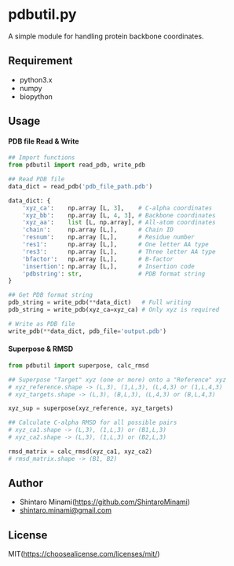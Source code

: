 pdbutil.py
===

A simple module for handling protein backbone coordinates.

## Requirement
* python3.x
* numpy
* biopython

## Usage
#### PDB file Read & Write
``` python
## Import functions
from pdbutil import read_pdb, write_pdb

## Read PDB file
data_dict = read_pdb('pdb_file_path.pdb')

data_dict: {
    'xyz_ca':    np.array [L, 3],    # C-alpha coordinates
    'xyz_bb':    np.array [L, 4, 3], # Backbone coordinates
    'xyz_aa':    list [L, np.array], # All-atom coordinates
    'chain':     np.array [L,],      # Chain ID
    'resnum':    np.array [L,],      # Residue number
    'res1':      np.array [L,],      # One letter AA type
    'res3':      np.array [L,],      # Three letter AA type
    'bfactor':   np.array [L,],      # B-factor
    'insertion': np.array [L,],      # Insertion code
    'pdbstring': str,                # PDB format string
}

## Get PDB format string
pdb_string = write_pdb(**data_dict)   # Full writing
pdb_string = write_pdb(xyz_ca=xyz_ca) # Only xyz is required

# Write as PDB file
write_pdb(**data_dict, pdb_file='output.pdb')
```

#### Superpose & RMSD
```python
from pdbutil import superpose, calc_rmsd

## Superpose "Target" xyz (one or more) onto a "Reference" xyz
# xyz_reference.shape -> (L,3), (1,L,3), (L,4,3) or (1,L,4,3)
# xyz_targets.shape -> (L,3), (B,L,3), (L,4,3) or (B,L,4,3)

xyz_sup = superpose(xyz_reference, xyz_targets)

## Calculate C-alpha RMSD for all possible pairs
# xyz_ca1.shape -> (L,3), (1,L,3) or (B1,L,3)
# xyz_ca2.shape -> (L,3), (1,L,3) or (B2,L,3)

rmsd_matrix = calc_rmsd(xyz_ca1, xyz_ca2)
# rmsd_matrix.shape -> (B1, B2)
```

## Author
* Shintaro Minami(https://github.com/ShintaroMinami)
* shintaro.minami@gmail.com

## License
MIT(https://choosealicense.com/licenses/mit/)

